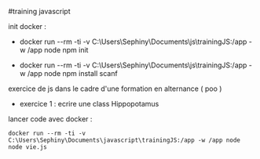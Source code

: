 #training javascript

init docker :
- docker run --rm -ti -v C:\Users\Sephiny\Documents\js\trainingJS:/app -w /app node npm init

- docker run --rm -ti -v C:\Users\Sephiny\Documents\js\trainingJS:/app -w /app node npm install scanf

exercice de js dans le cadre d'une formation en alternance ( poo )

- exercice 1 : ecrire une class Hippopotamus

lancer code avec docker :

    docker run --rm -ti -v C:\Users\Sephiny\Documents\javascript\trainingJS:/app -w /app node node vie.js
